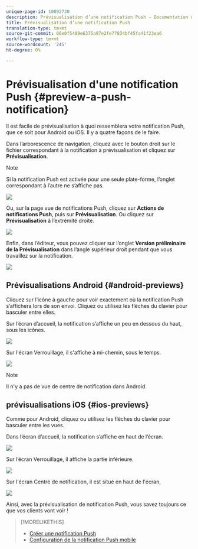 ```yaml
---
unique-page-id: 10092730
description: Prévisualisation d’une notification Push - Documentation marketing - Documentation du produit
title: Prévisualisation d’une notification Push
translation-type: tm+mt
source-git-commit: 06e0f5489e6375a97e2fe77834bf45fa41f23ea6
workflow-type: tm+mt
source-wordcount: '245'
ht-degree: 0%

---
```



# Prévisualisation d&#39;une notification Push {#preview-a-push-notification}

Il est facile de prévisualisation à quoi ressemblera votre notification Push, que ce soit pour Android ou iOS. Il y a quatre façons de le faire.

Dans l’arborescence de navigation, cliquez avec le bouton droit sur le fichier correspondant à la notification à prévisualisation et cliquez sur **Prévisualisation**.

>[!NOTE]
>
>Si la notification Push est activée pour une seule plate-forme, l’onglet correspondant à l’autre ne s’affiche pas.

![](assets/image2015-9-4-9-3a52-3a27.png)

Ou, sur la page vue de notifications Push, cliquez sur **Actions de notifications Push**, puis sur **Prévisualisation**. Ou cliquez sur **Prévisualisation** à l’extrémité droite.

![](assets/image2015-9-4-10-3a53-3a28.png)

Enfin, dans l’éditeur, vous pouvez cliquer sur l’onglet **Version préliminaire de la Prévisualisation** dans l’angle supérieur droit pendant que vous travaillez sur la notification.

![](assets/image2015-9-14-15-3a55-3a26.png)

## Prévisualisations Android {#android-previews}

Cliquez sur l’icône à gauche pour voir exactement où la notification Push s’affichera lors de son envoi. Cliquez ou utilisez les flèches du clavier pour basculer entre elles.

Sur l’écran d’accueil, la notification s’affiche un peu en dessous du haut, sous les icônes.

![](assets/image2015-9-17-16-3a57-3a0.png)

Sur l&#39;écran Verrouillage, il s&#39;affiche à mi-chemin, sous le temps.

![](assets/image2015-9-17-16-3a58-3a47.png)

>[!NOTE]
>
>Il n&#39;y a pas de vue de centre de notification dans Android.

## prévisualisations iOS {#ios-previews}

Comme pour Android, cliquez ou utilisez les flèches du clavier pour basculer entre les vues.

Dans l’écran d’accueil, la notification s’affiche en haut de l’écran.

![](assets/image2015-9-17-17-3a0-3a28.png)

Sur l’écran Verrouillage, il affiche la partie inférieure.

![](assets/image2015-9-17-17-3a2-3a1.png)

Sur l&#39;écran Centre de notification, il est situé en haut de l&#39;écran,

![](assets/image2015-9-17-17-3a3-3a15.png)

Ainsi, avec la prévisualisation de notification Push, vous savez toujours ce que vos clients vont voir !

>[!MORELIKETHIS]
>
>* [Créer une notification Push](/help/marketo/product-docs/mobile-marketing/push-notifications/create-a-push-notification.md)
>* [Configuration de la notification Push mobile](/help/marketo/product-docs/mobile-marketing/push-notifications/configure-mobile-push-notification.md)

